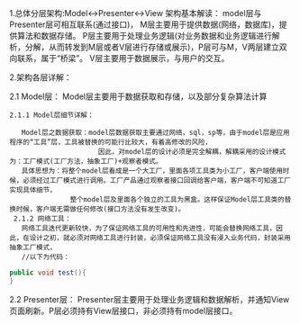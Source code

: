 
1.总体分层架构:Model<->Presenter<->View
  架构基本解读：
  	model层与Presenter层可相互联系(通过接口)，
  	M层主要用于提供数据(网络，数据库)，提供算法和数据存储。
  	P层主要用于处理业务逻辑(对业务数据和业务逻辑进行解析，分解，从而转发到M层或者V层进行存储或展示)，P层可与M，V两层建立双向联系，属于“桥梁”。
  	V层主要用于数据展示，与用户的交互。

2.架构各层详解：
 
  2.1 Model层：
    Model层主要用于数据获取和存储，以及部分复杂算法计算
    
    2.1.1 Model层细节详解：
    
       Model层之数据获取：model层数据获取主要通过网络，sql，sp等，由于model层是应用程序的“工具”层，工具被替换的可能行比较大，有着高修改的风险，
                          因此，对model层的设计必须是完全解耦，解耦采用的设计模式为：工厂模式(工厂方法，抽象工厂)+观察者模式。
       具体思想为：将整个model层看成是一个大工厂，里面各项工具类为小工厂，客户端使用时候，必须经过工厂模式进行调用。工厂产品通过观察者接口回调给客户端，客户端不可知道工厂实现具体细节，
                   整个model层及里面各个独立的工具为黑盒。这样保证Model层工具类的替换时候，客户端无需做任何修改(接口方法没有发生改变)。
     2.1.2 网络工具：
       网络工具迭代更新较快，为了保证网络工具的可用性和先进性，可能会替换网络工具，因此，在设计之初，就必须对网络工具进行封装，必须保证网络工具没有浸入业务代码，封装采用抽象工厂模式，
       //以下为代码：
```java
public void test(){
}
```

  2.2 Presenter层：
    Presenter层主要用于处理业务逻辑和数据解析，并通知View页面刷新。P层必须持有View层接口，非必须持有model层接口。
    
  

